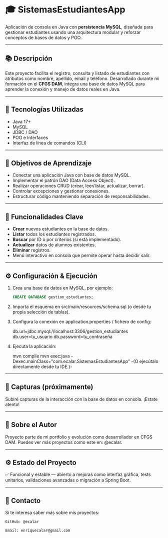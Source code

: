 # 🎓 SistemasEstudiantesApp

Aplicación de consola en Java con **persistencia MySQL**, diseñada para gestionar estudiantes usando una arquitectura modular y reforzar conceptos de bases de datos y POO.

---

## 📚 Descripción

Este proyecto facilita el registro, consulta y listado de estudiantes con atributos como nombre, apellido, email y teléfono. Desarrollado durante mi formación en el **CFGS DAM**, integra una base de datos MySQL para aprender la conexión y manejo de datos reales en Java.

---

## 🚀 Tecnologías Utilizadas

- Java 17+
- MySQL
- JDBC / DAO
- POO e Interfaces
- Interfaz de línea de comandos (CLI)

---

## 🎯 Objetivos de Aprendizaje

- Conectar una aplicación Java con base de datos MySQL.
- Implementar el patrón DAO (Data Access Object).
- Realizar operaciones CRUD (crear, leer/listar, actualizar, borrar).
- Controlar excepciones y gestionar conexiones.
- Estructurar código manteniendo separación de responsabilidades.

---

## 🧩 Funcionalidades Clave

- **Crear** nuevos estudiantes en la base de datos.
- **Listar** todos los estudiantes registrados.
- **Buscar** por ID o por criterios (si está implementado).
- **Actualizar** datos de alumnos existentes.
- **Eliminar** registros.
- Menú interactivo en consola que permite operar hasta decidir salir.

---

## ⚙️ Configuración & Ejecución

1. Crea una base de datos en MySQL, por ejemplo:

   ```sql
   CREATE DATABASE gestion_estudiantes;
   
2. Importa el esquema en src/main/resources/schema.sql (o desde tu propia selección de tablas).

3. Configura la conexión en application.properties / fichero de config:
   
   db.url=jdbc:mysql://localhost:3306/gestion_estudiantes
   db.user=tu_usuario
   db.password=tu_contraseña

4. Ejecuta la aplicación:

   mvn compile
   mvn exec:java -Dexec.mainClass="com.ecalar.SistemasEstudiantesApp"
   -(O ejecútalo directamente desde tu IDE.)-
   
---
   
## 📸 Capturas (próximamente)

Subiré capturas de la interacción con la base de datos en consola. ¡Estate atento!

---

## 🧠 Sobre el Autor

Proyecto parte de mi portfolio y evolución como desarrollador en CFGS DAM. Puedes ver más proyectos como este en: @ecalar.

---

## ⚙️ Estado del Proyecto

✅ Funcional y estable — abierto a mejoras como interfaz gráfica, tests unitarios, validaciones avanzadas o migración a Spring Boot.

---

## 📩 Contacto

Si te interesa saber más sobre mis proyectos:

    GitHub: @ecalar

    Email: enriquecalar@gmail.com





